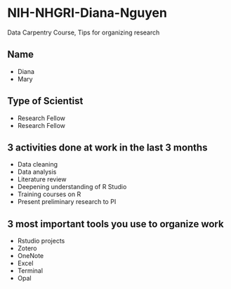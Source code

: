 # NIH-NHGRI-Diana-Nguyen
Data Carpentry Course, Tips for organizing research

## Name
- Diana
- Mary 

## Type of Scientist
- Research Fellow
- Research Fellow 

## 3 activities done at work in the last 3 months
- Data cleaning
- Data analysis
- Literature review
- Deepening understanding of R Studio
- Training courses on R
- Present preliminary research to PI



## 3 most important tools you use to organize work
- Rstudio projects
- Zotero
- OneNote
- Excel 
- Terminal
- Opal

